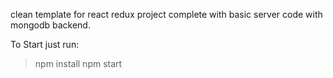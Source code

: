 clean template for react redux project complete with basic server code with mongodb backend.

To Start just run: 
>npm install
>npm start

